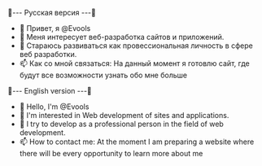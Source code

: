 🌱--- Русская версия ---🌱

- 👋 Привет, я @Evools
- 👀 Меня интересует веб-разработка сайтов и приложений.
- 🌱 Стараюсь развиваться как провессиональная личность в сфере веб разработки.
- 📫 Как со мной связаться: На данный момент я готовлю сайт, где будут все возможности узнать обо мне больше

🌱--- English version ---🌱

- 👋 Hello, I'm @Evools
- 👀 I'm interested in Web development of sites and applications.
- 🌱 I try to develop as a professional person in the field of web development.
- 📫 How to contact me: At the moment I am preparing a website where there will be every opportunity to learn more about me


<!---
Evools/Evools is a ✨ special ✨ repository because its `README.md` (this file) appears on your GitHub profile.
You can click the Preview link to take a look at your changes.
--->
